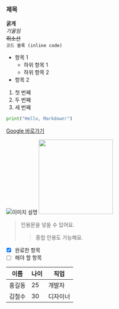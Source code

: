 <!-- 미리보기 Ctrl + Shift + V -->

### 제목

**굵게**  
_기울임_  
~~취소선~~  
`코드 블록 (inline code)`

- 항목 1
  - 하위 항목 1
  - 하위 항목 2
- 항목 2

1. 첫 번째
2. 두 번째
3. 세 번째

<!-- 코드블럭 -->

```python
print("Hello, Markdown!")
```

[Google 바로가기](https://www.google.com)

![이미지 설명](이미지_URL)
<img src="img.png" width="200">

> 인용문을 넣을 수 있어요.
>
> > 중첩 인용도 가능해요.

- [x] 완료한 항목
- [ ] 해야 할 항목

| 이름   | 나이 | 직업     |
| ------ | ---- | -------- |
| 홍길동 | 25   | 개발자   |
| 김철수 | 30   | 디자이너 |
